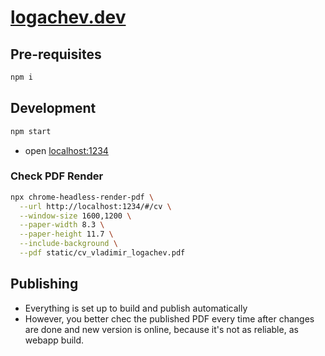 # [logachev.dev](https://logachev.dev)

## Pre-requisites

```sh
npm i
```

## Development

```sh
npm start
```

- open [localhost:1234](http://localhost:1234)

### Check PDF Render

```sh
npx chrome-headless-render-pdf \
  --url http://localhost:1234/#/cv \
  --window-size 1600,1200 \
  --paper-width 8.3 \
  --paper-height 11.7 \
  --include-background \
  --pdf static/cv_vladimir_logachev.pdf
```

## Publishing

- Everything is set up to build and publish automatically
- However, you better chec the published PDF every time after changes are done and new version is online, because it's not as reliable, as webapp build.

